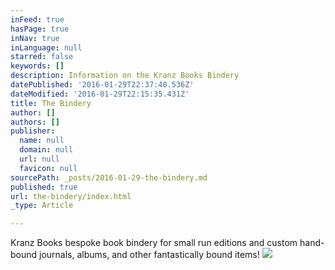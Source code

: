 ```yaml
---
inFeed: true
hasPage: true
inNav: true
inLanguage: null
starred: false
keywords: []
description: Information on the Kranz Books Bindery
datePublished: '2016-01-29T22:37:40.536Z'
dateModified: '2016-01-29T22:15:35.431Z'
title: The Bindery
author: []
authors: []
publisher:
  name: null
  domain: null
  url: null
  favicon: null
sourcePath: _posts/2016-01-29-the-bindery.md
published: true
url: the-bindery/index.html
_type: Article

---
```

Kranz Books bespoke book bindery for small run editions and custom hand-bound journals, albums, and other fantastically bound items!
![](https://the-grid-user-content.s3-us-west-2.amazonaws.com/4448b5ae-0765-4dfd-8441-cf2dbb7f60a7.jpg)